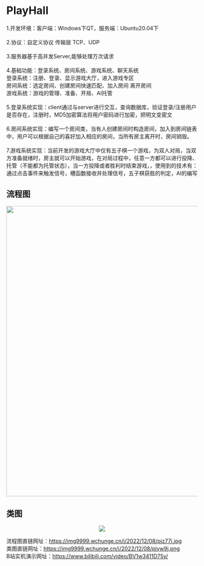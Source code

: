 # PlayHall
1.开发环境：客户端：Windows下QT，服务端：Ubuntu20.04下</br></br>
2.协议：自定义协议 传输层 TCP、UDP</br></br>
3.服务器基于高并发Server,能够处理万次请求</br></br>
4.基础功能：登录系统、房间系统、游戏系统、聊天系统</br>
登录系统：注册、登录、显示游戏大厅，进入游戏专区</br>
房间系统：选定房间、创建房间快速匹配、加入房间 离开房间</br>
游戏系统：游戏的管理、准备、开局、AI托管</br></br>
5.登录系统实现：client通过与server进行交互，查询数据库，验证登录/注册用户是否存在，注册时，MD5加密算法将用户密码进行加密，把明文变密文</br></br>
6.房间系统实现：编写一个房间类，当有人创建房间时构造房间，加入到房间链表中，用户可以根据自己的喜好加入相应的房间，当所有房主离开时，房间销毁。</br></br>
7.游戏系统实现：当前开发的游戏大厅中仅有五子棋一个游戏，为双人对局，当双方准备就绪时，房主就可以开始游戏，在对局过程中，任意一方都可以进行投降、托管（不能都为托管状态），当一方投降或者胜利时结束游戏，，使用到的技术有：通过点击事件来触发信号，槽函数接收并处理信号，五子棋获胜的判定，AI的编写</br>

流程图
-------------
<div align=center><img src="https://img9999.wchunge.cn/i/2022/12/08/pjz77i.jpg" height="765"/> </div>

类图
-------------
<div align=center><img src="https://img9999.wchunge.cn/i/2022/12/08/pjyw9j.png" /> </div>

流程图直链网址：https://img9999.wchunge.cn/i/2022/12/08/pjz77i.jpg</br>
类图直链网址：https://img9999.wchunge.cn/i/2022/12/08/pjyw9j.png</br>
B站实机演示网址：https://www.bilibili.com/video/BV1w3411D75y/</br>

